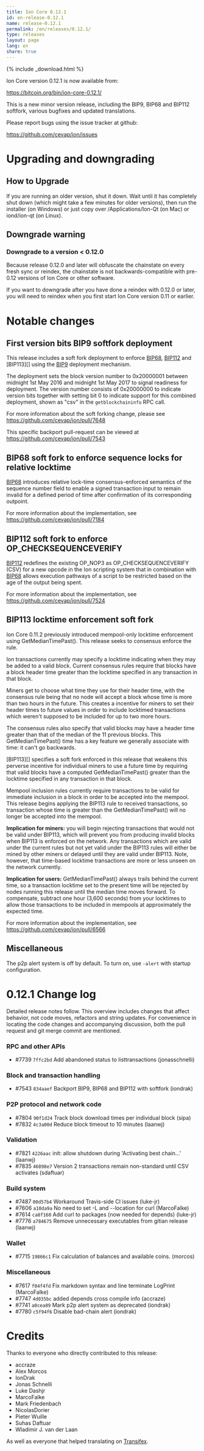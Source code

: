 ```yaml
---
title: Ion Core 0.12.1
id: en-release-0.12.1
name: release-0.12.1
permalink: /en/releases/0.12.1/
type: releases
layout: page
lang: en
share: true
---
```

{% include _download.html %}

Ion Core version 0.12.1 is now available from:

  <https://bitcoin.org/bin/ion-core-0.12.1/>

This is a new minor version release, including the BIP9, BIP68 and BIP112
softfork, various bugfixes and updated translations.

Please report bugs using the issue tracker at github:

  <https://github.com/cevap/ion/issues>

Upgrading and downgrading
=========================

How to Upgrade
--------------

If you are running an older version, shut it down. Wait until it has completely
shut down (which might take a few minutes for older versions), then run the
installer (on Windows) or just copy over /Applications/Ion-Qt (on Mac) or
iond/ion-qt (on Linux).

Downgrade warning
-----------------

### Downgrade to a version < 0.12.0

Because release 0.12.0 and later will obfuscate the chainstate on every
fresh sync or reindex, the chainstate is not backwards-compatible with
pre-0.12 versions of Ion Core or other software.

If you want to downgrade after you have done a reindex with 0.12.0 or later,
you will need to reindex when you first start Ion Core version 0.11 or
earlier.

Notable changes
===============

First version bits BIP9 softfork deployment
-------------------------------------------

This release includes a soft fork deployment to enforce [BIP68][],
[BIP112][] and [BIP113][] using the [BIP9][] deployment mechanism.

The deployment sets the block version number to 0x20000001 between
midnight 1st May 2016 and midnight 1st May 2017 to signal readiness for 
deployment. The version number consists of 0x20000000 to indicate version
bits together with setting bit 0 to indicate support for this combined
deployment, shown as "csv" in the `getblockchaininfo` RPC call.

For more information about the soft forking change, please see
<https://github.com/cevap/ion/pull/7648>

This specific backport pull-request can be viewed at
<https://github.com/cevap/ion/pull/7543>

[BIP9]: https://github.com/cevap/bips/blob/master/bip-0009.mediawiki
[BIP68]: https://github.com/cevap/bips/blob/master/bip-0068.mediawiki
[BIP112]: https://github.com/cevap/bips/blob/master/bip-0112.mediawiki

BIP68 soft fork to enforce sequence locks for relative locktime
---------------------------------------------------------------

[BIP68][] introduces relative lock-time consensus-enforced semantics of
the sequence number field to enable a signed transaction input to remain
invalid for a defined period of time after confirmation of its corresponding
outpoint.

For more information about the implementation, see
<https://github.com/cevap/ion/pull/7184>

BIP112 soft fork to enforce OP_CHECKSEQUENCEVERIFY
--------------------------------------------------

[BIP112][] redefines the existing OP_NOP3 as OP_CHECKSEQUENCEVERIFY (CSV)
for a new opcode in the Ion scripting system that in combination with
[BIP68][] allows execution pathways of a script to be restricted based
on the age of the output being spent.

For more information about the implementation, see
<https://github.com/cevap/ion/pull/7524>

BIP113 locktime enforcement soft fork
-------------------------------------

Ion Core 0.11.2 previously introduced mempool-only locktime
enforcement using GetMedianTimePast(). This release seeks to
consensus enforce the rule.

Ion transactions currently may specify a locktime indicating when
they may be added to a valid block.  Current consensus rules require
that blocks have a block header time greater than the locktime specified
in any transaction in that block.

Miners get to choose what time they use for their header time, with the
consensus rule being that no node will accept a block whose time is more
than two hours in the future.  This creates a incentive for miners to
set their header times to future values in order to include locktimed
transactions which weren't supposed to be included for up to two more
hours.

The consensus rules also specify that valid blocks may have a header
time greater than that of the median of the 11 previous blocks.  This
GetMedianTimePast() time has a key feature we generally associate with
time: it can't go backwards.

[BIP113][] specifies a soft fork enforced in this release that
weakens this perverse incentive for individual miners to use a future
time by requiring that valid blocks have a computed GetMedianTimePast()
greater than the locktime specified in any transaction in that block.

Mempool inclusion rules currently require transactions to be valid for
immediate inclusion in a block in order to be accepted into the mempool.
This release begins applying the BIP113 rule to received transactions,
so transaction whose time is greater than the GetMedianTimePast() will
no longer be accepted into the mempool.

**Implication for miners:** you will begin rejecting transactions that
would not be valid under BIP113, which will prevent you from producing
invalid blocks when BIP113 is enforced on the network. Any
transactions which are valid under the current rules but not yet valid
under the BIP113 rules will either be mined by other miners or delayed
until they are valid under BIP113. Note, however, that time-based
locktime transactions are more or less unseen on the network currently.

**Implication for users:** GetMedianTimePast() always trails behind the
current time, so a transaction locktime set to the present time will be
rejected by nodes running this release until the median time moves
forward. To compensate, subtract one hour (3,600 seconds) from your
locktimes to allow those transactions to be included in mempools at
approximately the expected time.

For more information about the implementation, see
<https://github.com/cevap/ion/pull/6566>

Miscellaneous
-------------

The p2p alert system is off by default. To turn on, use `-alert` with
startup configuration.

0.12.1 Change log
=================

Detailed release notes follow. This overview includes changes that affect
behavior, not code moves, refactors and string updates. For convenience in locating
the code changes and accompanying discussion, both the pull request and
git merge commit are mentioned.

### RPC and other APIs
- \#7739 `7ffc2bd` Add abandoned status to listtransactions (jonasschnelli)

### Block and transaction handling
- \#7543 `834aaef` Backport BIP9, BIP68 and BIP112 with softfork (iondrak)

### P2P protocol and network code
- \#7804 `90f1d24` Track block download times per individual block (sipa)
- \#7832 `4c3a00d` Reduce block timeout to 10 minutes (laanwj)

### Validation
- \#7821 `4226aac` init: allow shutdown during 'Activating best chain...' (laanwj)
- \#7835 `46898e7` Version 2 transactions remain non-standard until CSV activates (sdaftuar)

### Build system
- \#7487 `00d57b4` Workaround Travis-side CI issues (luke-jr)
- \#7606 `a10da9a` No need to set -L and --location for curl (MarcoFalke)
- \#7614 `ca8f160` Add curl to packages (now needed for depends) (luke-jr)
- \#7776 `a784675` Remove unnecessary executables from gitian release (laanwj)

### Wallet
- \#7715 `19866c1` Fix calculation of balances and available coins. (morcos)

### Miscellaneous
- \#7617 `f04f4fd` Fix markdown syntax and line terminate LogPrint (MarcoFalke)
- \#7747 `4d035bc` added depends cross compile info (accraze)
- \#7741 `a0cea89` Mark p2p alert system as deprecated (iondrak)
- \#7780 `c5f94f6` Disable bad-chain alert (iondrak)

Credits
=======

Thanks to everyone who directly contributed to this release:

- accraze
- Alex Morcos
- IonDrak
- Jonas Schnelli
- Luke Dashjr
- MarcoFalke
- Mark Friedenbach
- NicolasDorier
- Pieter Wuille
- Suhas Daftuar
- Wladimir J. van der Laan

As well as everyone that helped translating on [Transifex](https://www.transifex.com/projects/p/ion/).
